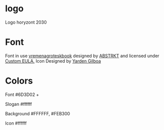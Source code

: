 # logo
Logo horyzont 2030

# Font
Font in use <a target="_blank" href="https://www.fontspring.com/fonts/abstrkt/vremena">vremenagroteskbook</a> designed by
<a target="_blank" href="">ABSTRKT</a>
and licensed under
<a target="_blank" href="https://www.fontsquirrel.com/license/vremena-grotesk">Custom EULA.</a>
  Icon Designed by
  <a target="_blank" href="https://thenounproject.com/yardenoon">Yarden Gilboa</a>
  
# Colors



Font
#6D3D02
+

Slogan
#ffffff


Background
#FFFFFF, #FEB300


Icon
#ffffff
